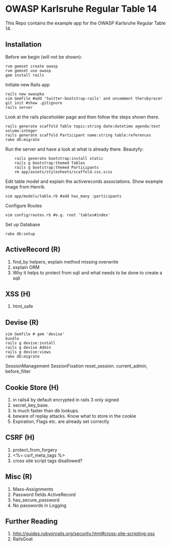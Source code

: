 

OWASP Karlsruhe Regular Table 14
======================

This Repo contains the example app for the OWASP Karlsruhe Regular Table 14.

Installation
------------

Before we begin (will not be shown): 

    rvm gemset create owasp
    rvm gemset use owasp
    gem install rails

Initiate new Rails app

    rails new owaspka
    vim Gemfile #add 'twitter-bootstrap-rails' and uncomment therubyracer
    git init #show .gitignore
    rails server

Look at the rails placeholder page and then follow the steps shown there.

    rails generate scaffold Table topic:string date:datetime agenda:text volume:integer
    rails generate scaffold Participant name:string table:references
    rake db:migrate

Run the server and have a look at what is already there. Beautyfy:
		
		rails generate bootstrap:install static
		rails g bootstrap:themed Tables
		rails g bootstrap:themed Participants
		rm app/assets/stylesheets/scaffold.css.scss

Edit table model and explain the activerecords associations. Show example image from Henrik.

    vim app/models/table.rb #add has_many :participants

Configure Routes

    vim config/routes.rb #e.g. root 'tables#index'

Set up Database

    rake db:setup


ActiveRecord (R)
----------------

 1. find_by helpers, explain method missing overwrite
 2. explain ORM 
 3. Why it helps to protect from sqli and what needs to be done to create a sqli

XSS (H)
-------

 1. html_safe

Devise (R)
-----------

    vim Gemfile # gem 'devise'
    bundle
    rails g devise:install
    rails g devise Admin
    rails g devise:views
    rake db:migrate
SessionManagement
SessionFixation
reset_session.
current_admin, before_filter

Cookie Store (H)
------------

 1. in rails4 by default encrypted in rails 3 only signed
 2. secret_key_base. 
 3. Is much faster than db lookups.
 4. beware of replay attacks. Know what to store in the cookie 	
 5. Expiration, Flags etc. are already set correctly

CSRF (H)
--------

 1. protect_from_forgery 	
 2.   <%= csrf_meta_tags %>
 3. cross site script tags disallowed?

Misc (R)
--------

 1. Mass-Assignments 
 2. Password fields ActiveRecord 
 3. has_secure_password 
 4. No passwords in Logging

Further Reading
---------------
 1. http://guides.rubyonrails.org/security.html#cross-site-scripting-xss
 2. RailsGoat


